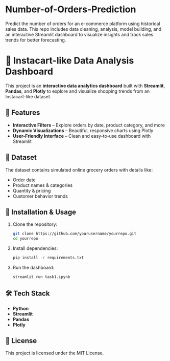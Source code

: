 # Number-of-Orders-Prediction
Predict the number of orders for an e-commerce platform using historical sales data. This repo includes data cleaning, analysis, model building, and an interactive Streamlit dashboard to visualize insights and track sales trends for better forecasting.


# 🛒 Instacart-like Data Analysis Dashboard

This project is an **interactive data analytics dashboard** built with **Streamlit**, **Pandas**, and **Plotly** to explore and visualize shopping trends from an Instacart-like dataset.

## 📌 Features

* **Interactive Filters** – Explore orders by date, product category, and more
* **Dynamic Visualizations** – Beautiful, responsive charts using Plotly
* **User-Friendly Interface** – Clean and easy-to-use dashboard with Streamlit

## 📂 Dataset

The dataset contains simulated online grocery orders with details like:

* Order date
* Product names & categories
* Quantity & pricing
* Customer behavior trends

## 🚀 Installation & Usage

1. Clone the repository:

   ```bash
   git clone https://github.com/yourusername/yourrepo.git
   cd yourrepo
   ```
2. Install dependencies:

   ```bash
   pip install -r requirements.txt
   ```
3. Run the dashboard:

   ```bash
   streamlit run task1.ipynb
   ```

## 🛠 Tech Stack

* **Python**
* **Streamlit**
* **Pandas**
* **Plotly**

## 📜 License

This project is licensed under the MIT License.



